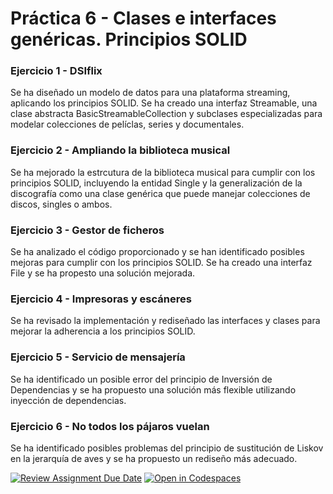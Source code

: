 # Práctica 6 - Clases e interfaces genéricas. Principios SOLID

### Ejercicio 1 - DSIflix
Se ha diseñado un modelo de datos para una plataforma streaming, aplicando los principios SOLID. Se ha creado una interfaz Streamable, una clase abstracta BasicStreamableCollection y subclases especializadas para modelar colecciones de pelíclas, series y documentales.

### Ejercicio 2 - Ampliando la biblioteca musical
Se ha mejorado la estrcutura de la biblioteca musical para cumplir con los principios SOLID, incluyendo la entidad Single y la generalización de la discografía como una clase genérica que puede manejar colecciones de discos, singles o ambos.

### Ejercicio 3 - Gestor de ficheros
Se ha analizado el código proporcionado y se han identificado posibles mejoras para cumplir con los principios SOLID. Se ha creado una interfaz File y se ha propesto una solución mejorada.

### Ejercicio 4 - Impresoras y escáneres
Se ha revisado la implementación y rediseñado las interfaces y clases para mejorar la adherencia a los principios SOLID.

### Ejercicio 5 - Servicio de mensajería
Se ha identificado un posible error del principio de Inversión de Dependencias y se ha propuesto una solución más flexible utilizando inyección de dependencias.

### Ejercicio 6 - No todos los pájaros vuelan
Se ha identificado posibles problemas del principio de sustitución de Liskov en la jerarquía de aves y se ha propuesto un rediseño más adecuado.

[![Review Assignment Due Date](https://classroom.github.com/assets/deadline-readme-button-22041afd0340ce965d47ae6ef1cefeee28c7c493a6346c4f15d667ab976d596c.svg)](https://classroom.github.com/a/hGiCucuU)
[![Open in Codespaces](https://classroom.github.com/assets/launch-codespace-2972f46106e565e64193e422d61a12cf1da4916b45550586e14ef0a7c637dd04.svg)](https://classroom.github.com/open-in-codespaces?assignment_repo_id=18544682)

